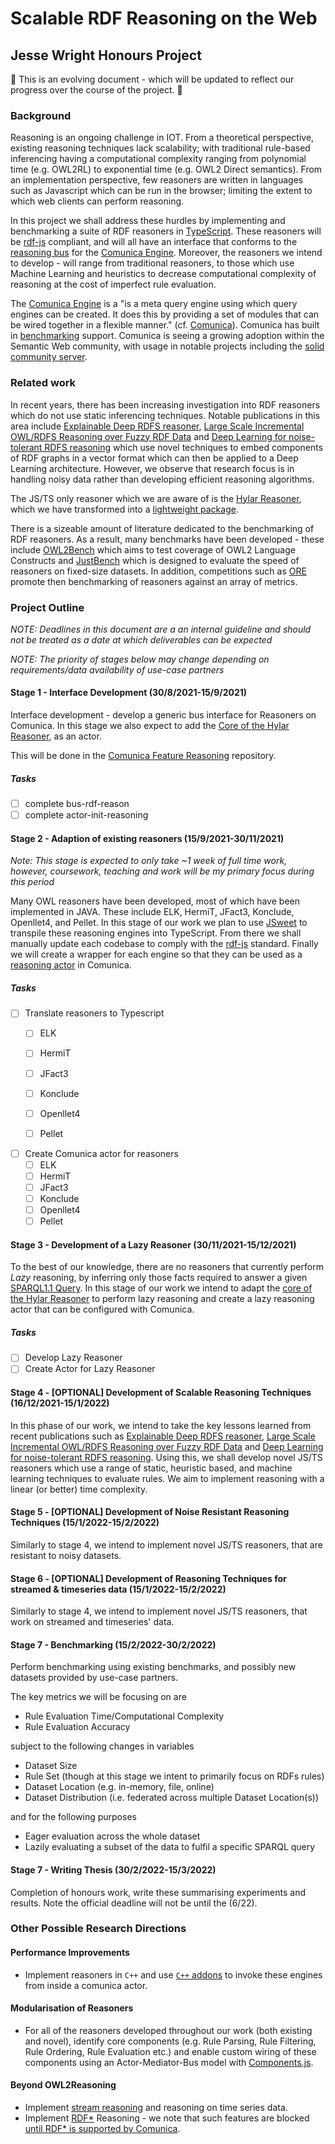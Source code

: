 # Scalable RDF Reasoning on the Web 
## Jesse Wright Honours Project

🌱 This is an evolving document - which will be updated to reflect our progress over the course of the project.  🌱

### Background

Reasoning is an ongoing challenge in IOT. From a theoretical perspective, existing reasoning techniques lack scalability; with traditional rule-based inferencing having a computational complexity ranging from polynomial time (e.g. OWL2RL) to exponential time (e.g. OWL2 Direct semantics). From an implementation perspective, few reasoners are written in languages such as Javascript which can be run in the browser; limiting the extent to which web clients can perform reasoning.

In this project we shall address these hurdles by implementing and benchmarking a suite of RDF reasoners in [TypeScript](https://www.typescriptlang.org/docs/handbook/typescript-in-5-minutes.html). These reasoners will be [rdf-js](https://rdf.js.org/) compliant, and will all have an interface that conforms to the [reasoning bus](https://github.com/comunica/comunica-feature-reasoning) for the [Comunica Engine](https://github.com/comunica/comunica). Moreover, the reasoners we intend to develop - will range from traditional reasoners, to those which use Machine Learning and heuristics to decrease computational complexity of reasoning at the cost of imperfect rule evaluation. 

The [Comunica Engine](https://github.com/comunica/comunica) is a "is a meta query engine using which query engines can be created. It does this by providing a set of modules that can be wired together in a flexible manner." (cf. [Comunica](https://comunica.dev/about/)). Comunica has built in [benchmarking](https://github.com/comunica/comunica#benchmarking) support. Comunica is seeing a growing adoption within the Semantic Web community, with usage in notable projects including the [solid community server](https://github.com/solid/community-server/blob/main/package.json).

### Related work

In recent years, there has been increasing investigation into RDF reasoners which do not use static inferencing techniques. Notable publications in this area include [Explainable Deep RDFS reasoner](https://arxiv.org/pdf/2002.03514.pdf), [Large Scale Incremental OWL/RDFS Reasoning over Fuzzy RDF Data](https://ieeexplore-ieee-org.virtual.anu.edu.au/stamp/stamp.jsp?tp=&arnumber=7881709) and [Deep Learning for noise-tolerant RDFS reasoning](http://www.semantic-web-journal.net/system/files/swj2186.pdf) which use novel techniques to embed components of RDF graphs in a vector format which can then be applied to a Deep Learning architecture. However, we observe that research focus is in handling noisy data rather than developing efficient reasoning algorithms.

The JS/TS only reasoner which we are aware of is the [Hylar Reasoner](https://github.com/ucbl/HyLAR-Reasoner), which we have transformed into a [lightweight package](https://github.com/jeswr/hylar-core).

There is a sizeable amount of literature dedicated to the benchmarking of RDF reasoners. As a result, many benchmarks have been developed - these include [OWL2Bench](https://link.springer.com/content/pdf/10.1007%2F978-3-030-62466-8.pdf) which aims to test coverage of OWL2 Language Constructs and [JustBench](https://link.springer.com/chapter/10.1007%2F978-3-642-17746-0_3) which is designed to evaluate the speed of reasoners on fixed-size datasets. In addition, competitions such as [ORE](https://link.springer.com/chapter/10.1007%2F978-3-319-46547-0_17) promote then benchmarking of reasoners against an array of metrics.

### Project Outline

*NOTE: Deadlines in this document are a an internal guideline and should not be treated as a date at which deliverables can be expected*

*NOTE: The priority of stages below may change depending on requirements/data availability of use-case partners*

#### Stage 1 - Interface Development (30/8/2021-15/9/2021)

Interface development - develop a generic bus interface for Reasoners on Comunica. In this stage we also expect to add the [Core of the Hylar Reasoner](https://github.com/jeswr/hylar-core), as an actor.

This will be done in the [Comunica Feature Reasoning](https://github.com/comunica/comunica-feature-reasoning) repository.

##### Tasks

 - [ ] complete bus-rdf-reason
 - [ ] complete actor-init-reasoning

#### Stage 2 - Adaption of existing reasoners (15/9/2021-30/11/2021)

*Note: This stage is expected to only take ~1 week of full time work, however, coursework, teaching and work will be my primary focus during this period*

Many OWL reasoners have been developed, most of which have been implemented in JAVA. These include ELK, HermiT, JFact3, Konclude, Openllet4, and Pellet. In this stage of our work we plan to use [JSweet](https://github.com/cincheo/jsweet) to transpile these reasoning engines into TypeScript.
From there we shall manually update each codebase to comply with the [rdf-js](https://rdf.js.org/) standard. Finally we will create a wrapper for each engine so that they can be used as a [reasoning actor](https://github.com/comunica/comunica-feature-reasoning) in Comunica.


##### Tasks

 - [ ] Translate reasoners to Typescript
   - [ ] ELK
   - [ ] HermiT
   - [ ] JFact3
   - [ ] Konclude
   - [ ] Openllet4
   - [ ] Pellet


 - [ ] Create Comunica actor for reasoners
   - [ ] ELK
   - [ ] HermiT
   - [ ] JFact3
   - [ ] Konclude
   - [ ] Openllet4
   - [ ] Pellet

#### Stage 3 - Development of a Lazy Reasoner (30/11/2021-15/12/2021)

To the best of our knowledge, there are no reasoners that currently perform *Lazy* reasoning, by inferring only those facts required to answer a given [SPARQL1.1 Query](https://www.w3.org/TR/sparql11-query/). In this stage of our work we intend to adapt the [core of the Hylar Reasoner](https://github.com/jeswr/hylar-core) to perform lazy reasoning and create a lazy reasoning actor that can be configured with Comunica.

##### Tasks

 - [ ] Develop Lazy Reasoner
 - [ ] Create Actor for Lazy Reasoner

#### Stage 4 - [OPTIONAL] Development of Scalable Reasoning Techniques (16/12/2021-15/1/2022)

In this phase of our work, we intend to take the key lessons learned from recent publications such as [Explainable Deep RDFS reasoner](https://arxiv.org/pdf/2002.03514.pdf), [Large Scale Incremental OWL/RDFS Reasoning over Fuzzy RDF Data](https://ieeexplore-ieee-org.virtual.anu.edu.au/stamp/stamp.jsp?tp=&arnumber=7881709) and [Deep Learning for noise-tolerant RDFS reasoning](http://www.semantic-web-journal.net/system/files/swj2186.pdf). Using this, we shall develop novel JS/TS reasoners which use a range of static, heuristic based, and machine learning techniques to evaluate rules. We aim to implement reasoning with a linear (or better) time complexity.

#### Stage 5 - [OPTIONAL] Development of Noise Resistant Reasoning Techniques (15/1/2022-15/2/2022)

Similarly to stage 4, we intend to implement novel JS/TS reasoners, that are resistant to noisy datasets.

#### Stage 6 - [OPTIONAL] Development of Reasoning Techniques for streamed & timeseries data (15/1/2022-15/2/2022)

Similarly to stage 4, we intend to implement novel JS/TS reasoners, that work on streamed and timeseries' data.

#### Stage 7 - Benchmarking (15/2/2022-30/2/2022)

Perform benchmarking using existing benchmarks, and possibly new datasets provided by use-case partners.

The key metrics we will be focusing on are
 - Rule Evaluation Time/Computational Complexity
 - Rule Evaluation Accuracy

subject to the following changes in variables
 - Dataset Size
 - Rule Set (though at this stage we intent to primarily focus on RDFs rules)
 - Dataset Location (e.g. in-memory, file, online)
 - Dataset Distribution (i.e. federated across multiple Dataset Location(s))

and for the following purposes
 - Eager evaluation across the whole dataset
 - Lazily evaluating a subset of the data to fulfil a specific SPARQL query

#### Stage 7 - Writing Thesis (30/2/2022-15/3/2022)

Completion of honours work, write these summarising experiments and results. Note the official deadline will not be until the (6/22).

### Other Possible Research Directions

#### Performance Improvements
 - Implement reasoners in `C++` and use [`C++` addons](https://nodejs.org/api/addons.html) to invoke these engines from inside a comunica actor.

#### Modularisation of Reasoners
 - For all of the reasoners developed throughout our work (both existing and novel), identify core components (e.g.  Rule Parsing, Rule Filtering, Rule Ordering, Rule Evaluation etc.) and enable custom wiring of these components using an Actor-Mediator-Bus model with [Components.js](https://componentsjs.readthedocs.io/en/latest/).

#### Beyond OWL2Reasoning
 - Implement [stream reasoning](http://streamreasoning.org/slides/2016/10/rsp2016_01_rsp-introduction.pdf) and reasoning on time series data.
 - Implement [RDF\*](https://w3c.github.io/rdf-star/cg-spec/editors_draft.html) Reasoning - we note that such features are blocked [until RDF\* is supported by Comunica](https://github.com/comunica/comunica/issues/594).

<style>
.footer {
  display: !important none;
}
</style>
